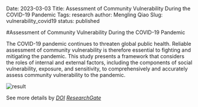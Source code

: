 Date: 2023-03-03
Title: Assessment of Community Vulnerability During the COVID-19 Pandemic
Tags: research
author: Mengling Qiao
Slug: vulnerability_covid19
status: published


<!-- Add following div tag where you want show soopr share buttons -->
<div class='soopr-btn'></div>

<!-- Just before body tag add this line -->
<script async defer data-soopr-token='pt_f8843b680c3f1f259cbdc907a190d4f6' src='https://sdk.soopr.co/soopr.js'></script>


#Assessment of Community Vulnerability During the COVID-19 Pandemic

The COVID-19 pandemic continues to threaten global public health. Reliable assessment of community vulnerability is therefore essential to fighting and mitigating the pandemic. This study presents a framework that considers the roles of internal and external factors, including the components of social vulnerability, exposure, and sensitivity, to comprehensively and accurately assess community vulnerability to the pandemic.

![result]({attach}figs/vulnerability-hk.jpg)

See more details by *[DOI](https://doi.org/10.1016/j.jag.2022.103007)* *[ResearchGate](https://www.researchgate.net/publication/363301739_Assessment_of_community_vulnerability_during_the_COVID-19_pandemic_Hong_Kong_as_a_case_study)* 
